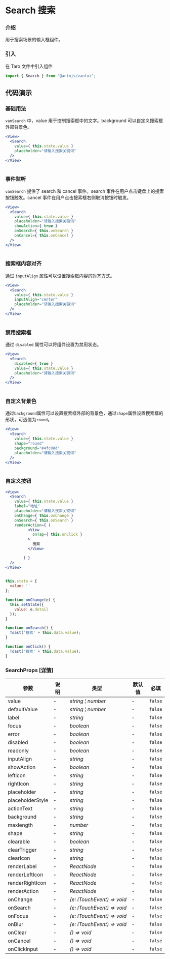 # Search 搜索

### 介绍

用于搜索场景的输入框组件。

### 引入

在 Taro 文件中引入组件

```js
import { Search } from "@antmjs/vantui"; 
```

## 代码演示

### 基础用法

`vanSearch` 中，value 用于控制搜索框中的文字。background 可以自定义搜索框外部背景色。

```jsx
<View>
  <Search
    value={ this.state.value }
    placeholder="请输入搜索关键词"
  />
</View>
 
```

### 事件监听

`vanSearch` 提供了 search 和 cancel 事件。search 事件在用户点击键盘上的搜索按钮触发。cancel 事件在用户点击搜索框右侧取消按钮时触发。

```jsx
<View>
  <Search
    value={ this.state.value }
    placeholder="请输入搜索关键词"
    showAction={ true }
    onSearch={ this.onSearch }
    onCancel={ this.onCancel }
  />
</View>
 
```

### 搜索框内容对齐

通过 `inputAlign` 属性可以设置搜索框内容的对齐方式。

```jsx
<View>
  <Search
    value={ this.state.value }
    inputAlign="center"
    placeholder="请输入搜索关键词"
  />
</View>
 
```

### 禁用搜索框

通过 `disabled` 属性可以将组件设置为禁用状态。

```jsx
<View>
  <Search
    disabled={ true }
    value={ this.state.value }
    placeholder="请输入搜索关键词"
  />
</View>
 
```

### 自定义背景色

通过`background`属性可以设置搜索框外部的背景色，通过`shape`属性设置搜索框的形状，可选值为`round`。

```jsx
<View>
  <Search
    value={ this.state.value }
    shape="round"
    background="#4fc08d"
    placeholder="请输入搜索关键词"
  />
</View>
 
```

### 自定义按钮

```jsx
<View>
  <Search
    value={ this.state.value }
    label="地址"
    placeholder="请输入搜索关键词"
    onChange={ this.onChange }
    onSearch={ this.onSearch }
    renderAction={ (
          <View
            onTap={ this.onClick }
          >
            搜索
          </View>

        ) }
  />
</View>
 
```

```js
this.state = {
  value: ''
};

function onChange(e) {
  this.setState({
    value: e.detail
  });
}

function onSearch() {
  Toast('搜索' + this.data.value);
}

function onClick() {
  Toast('搜索' + this.data.value);
} 
```
### SearchProps [[详情]](https://github.com/AntmJS/vantui/tree/main/packages/vantui/types/search.d.ts)   

| 参数 | 说明 | 类型 | 默认值 | 必填 |
| --- | --- | --- | --- | --- |
| value | - | _&nbsp;&nbsp;string&nbsp;&brvbar;&nbsp;number<br/>_ | - | `false` |
| defaultValue | - | _&nbsp;&nbsp;string&nbsp;&brvbar;&nbsp;number<br/>_ | - | `false` |
| label | - | _&nbsp;&nbsp;string<br/>_ | - | `false` |
| focus | - | _&nbsp;&nbsp;boolean<br/>_ | - | `false` |
| error | - | _&nbsp;&nbsp;boolean<br/>_ | - | `false` |
| disabled | - | _&nbsp;&nbsp;boolean<br/>_ | - | `false` |
| readonly | - | _&nbsp;&nbsp;boolean<br/>_ | - | `false` |
| inputAlign | - | _&nbsp;&nbsp;string<br/>_ | - | `false` |
| showAction | - | _&nbsp;&nbsp;boolean<br/>_ | - | `false` |
| leftIcon | - | _&nbsp;&nbsp;string<br/>_ | - | `false` |
| rightIcon | - | _&nbsp;&nbsp;string<br/>_ | - | `false` |
| placeholder | - | _&nbsp;&nbsp;string<br/>_ | - | `false` |
| placeholderStyle | - | _&nbsp;&nbsp;string<br/>_ | - | `false` |
| actionText | - | _&nbsp;&nbsp;string<br/>_ | - | `false` |
| background | - | _&nbsp;&nbsp;string<br/>_ | - | `false` |
| maxlength | - | _&nbsp;&nbsp;number<br/>_ | - | `false` |
| shape | - | _&nbsp;&nbsp;string<br/>_ | - | `false` |
| clearable | - | _&nbsp;&nbsp;boolean<br/>_ | - | `false` |
| clearTrigger | - | _&nbsp;&nbsp;string<br/>_ | - | `false` |
| clearIcon | - | _&nbsp;&nbsp;string<br/>_ | - | `false` |
| renderLabel | - | _&nbsp;&nbsp;ReactNode<br/>_ | - | `false` |
| renderLeftIcon | - | _&nbsp;&nbsp;ReactNode<br/>_ | - | `false` |
| renderRightIcon | - | _&nbsp;&nbsp;ReactNode<br/>_ | - | `false` |
| renderAction | - | _&nbsp;&nbsp;ReactNode<br/>_ | - | `false` |
| onChange | - | _&nbsp;&nbsp;(e:&nbsp;ITouchEvent)&nbsp;=>&nbsp;void<br/>_ | - | `false` |
| onSearch | - | _&nbsp;&nbsp;(e:&nbsp;ITouchEvent)&nbsp;=>&nbsp;void<br/>_ | - | `false` |
| onFocus | - | _&nbsp;&nbsp;(e:&nbsp;ITouchEvent)&nbsp;=>&nbsp;void<br/>_ | - | `false` |
| onBlur | - | _&nbsp;&nbsp;(e:&nbsp;ITouchEvent)&nbsp;=>&nbsp;void<br/>_ | - | `false` |
| onClear | - | _&nbsp;&nbsp;()&nbsp;=>&nbsp;void<br/>_ | - | `false` |
| onCancel | - | _&nbsp;&nbsp;()&nbsp;=>&nbsp;void<br/>_ | - | `false` |
| onClickInput | - | _&nbsp;&nbsp;()&nbsp;=>&nbsp;void<br/>_ | - | `false` |

